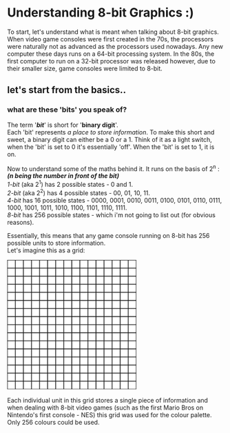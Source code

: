 # Understanding 8-bit Graphics :)

To start, let's understand what is meant when talking about 8-bit graphics.  
When video game consoles were first created in the 70s, the processors were naturally not as advanced as the processors used nowadays. Any new computer these days runs on a 64-bit processing system. In the 80s, the first computer to run on a 32-bit processor was released however, due to their smaller size, game consoles were limited to 8-bit.

## let's start from the basics..
### what are these 'bits' you speak of?
The term '***bit***' is short for '**binary digit**'.  
Each 'bit' represents *a place to store information*. To make this short and sweet, a binary digit can either be a 0 or a 1. Think of it as a light switch, when the 'bit' is set to 0 it's essentially 'off'. When the 'bit' is set to 1, it is on.

Now to understand some of the maths behind it. It runs on the basis of 2<sup>n</sup> :  
***(n being the number in front of the bit)***  
*1-bit* (aka 2<sup>1</sup>) has 2 possible states - 0 and 1.  
*2-bit* (aka 2<sup>2</sup>) has 4 possible states - 00, 01, 10, 11.  
*4-bit* has 16 possible states - 0000, 0001, 0010, 0011, 0100, 0101, 0110, 0111, 1000, 1001, 1011, 1010, 1100, 1101, 1110, 1111.  
*8-bit* has 256 possible states - which i'm not going to list out (for obvious reasons).

Essentially, this means that any game console running on 8-bit has 256 possible units to store information.   
Let's imagine this as a grid:    

<img src="256grid.png" width="300">

Each individual unit in this grid stores a single piece of information and when dealing with 8-bit video games (such as the first Mario Bros on Nintendo's first console - NES) this grid was used for the colour palette. Only 256 colours could be used.
